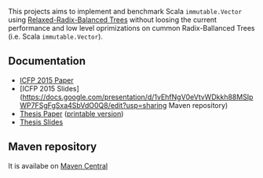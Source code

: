 
This projects aims to implement and benchmark Scala `immutable.Vector` using [Relaxed-Radix-Balanced Trees](https://github.com/TiarkRompf/rrbtrees) without loosing the current performance and low level oprimizations on cummon Radix-Ballanced Trees (i.e. Scala `immutable.Vector`). 

Documentation
--------------------
* [ICFP 2015 Paper](https://github.com/nicolasstucki/scala-rrb-vector/blob/master/documents/RRB%20Vector%20-%20A%20Practical%20General%20Purpose%20Immutable%20Sequence.pdf)
* [ICFP 2015 Slides](https://docs.google.com/presentation/d/1vEhfNgV0eVtvWDkkh88MSIpWP7FSgFgSxa4SbVdO0Q8/edit?usp=sharing
Maven repository)
* [Thesis Paper](https://github.com/nicolasstucki/scala-rrb-vector/blob/master/documents/Master%20Thesis%20-%20Nicolas%20Stucki%20-%20Turning%20Relaxed%20Radix%20Balanced%20Vector%20from%20Theory%20into%20Practice%20for%20Scala%20Collections.pdf?raw=true) ([printable version](https://github.com/nicolasstucki/scala-rrb-vector/blob/master/documents/Master%20Thesis%20-%20Nicolas%20Stucki%20-%20Turning%20Relaxed%20Radix%20Balanced%20Vector%20from%20Theory%20into%20Practice%20for%20Scala%20Collections%20(Print).pdf?raw=true)) 
* [Thesis Slides](https://docs.google.com/presentation/d/1GY0p2P-BzPfWspKoMRxOQ87fG01t4oMJ1PJxjxGFurQ/edit?usp=sharing)

Maven repository
-----------------------
It is availabe on [Maven Central](https://github.com/nicolasstucki/scala-rrb-vector/blob/master/MavenRepository.md)
